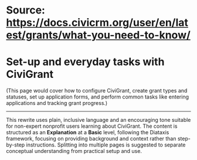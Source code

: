 # Source: https://docs.civicrm.org/user/en/latest/grants/what-you-need-to-know/

# Set-up and everyday tasks with CiviGrant

(This page would cover how to configure CiviGrant, create grant types and statuses, set up application forms, and perform common tasks like entering applications and tracking grant progress.)

---

This rewrite uses plain, inclusive language and an encouraging tone suitable for non-expert nonprofit users learning about CiviGrant. The content is structured as an **Explanation** at a **Basic** level, following the Diataxis framework, focusing on providing background and context rather than step-by-step instructions. Splitting into multiple pages is suggested to separate conceptual understanding from practical setup and use.
